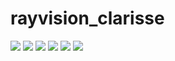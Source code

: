 rayvision_clarisse
===================

[![](https://img.shields.io/badge/pypi%20package-0.3.2-green)](https://pip.renderbus.com/packages/rayvision_clarisse-0.3.2-py2.py3-none-any.whl#md5=0e6b1cb0cb0de794e790f07a8a0da0a3)
[![](https://img.shields.io/badge/docs--%E4%B8%AD%E6%96%87%E7%AE%80%E4%BD%93-latest-green)](https://renderbus.readthedocs.io/zh/latest)
[![](https://img.shields.io/badge/docs--English-latest-green)](https://renderbus.readthedocs.io/en/latest)
[![](https://img.shields.io/badge/license-Apache%202-blue)](http://www.apache.org/licenses/LICENSE-2.0.txt)
![](https://img.shields.io/badge/python-2.7.10+%20%7C%203.6%20%7C%203.7-blue)
![](https://img.shields.io/badge/platform-windows%20%7C%20macos%20%7C%20linux-lightgrey)
